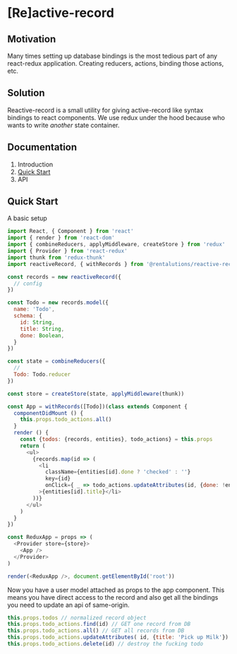 # [Re]active-record

## Motivation
Many times setting up database bindings is the most tedious part of any react-redux application. Creating reducers, actions, binding those actions, etc.

## Solution
Reactive-record is a small utility for giving active-record like syntax bindings to react components. We use redux under the hood because who wants to write *another* state container.

## Documentation
1. Introduction
1. [Quick Start](#quick-start)
1. API

## Quick Start
A basic setup

```javascript
import React, { Component } from 'react'
import { render } from 'react-dom'
import { combineReducers, applyMiddleware, createStore } from 'redux'
import { Provider } from 'react-redux'
import thunk from 'redux-thunk'
import reactiveRecord, { withRecords } from '@rentalutions/reactive-record'

const records = new reactiveRecord({
  // config
})

const Todo = new records.model({
  name: 'Todo',
  schema: {
    id: String,
    title: String,
    done: Boolean,
  }
})

const state = combineReducers({
  //
  Todo: Todo.reducer
})

const store = createStore(state, applyMiddleware(thunk))

const App = withRecords([Todo])(class extends Component {
  componentDidMount () {
    this.props.todo_actions.all()
  }
  render () {
    const {todos: {records, entities}, todo_actions} = this.props
    return (
      <ul>
        {records.map(id => (
          <li
            className={entities[id].done ? 'checked' : ''}
            key={id}
            onClick={ _ => todo_actions.updateAttributes(id, {done: !entities[id].done})}
          >{entities[id].title}</li>
        ))}
      </ul>
    )
  }
})

const ReduxApp = props => (
  <Provider store={store}>
    <App />
  </Provider>
)

render(<ReduxApp />, document.getElementById('root'))
```

Now you have a user model attached as props to the app component. This means you
have direct access to the record and also get all the bindings you need to update
an api of same-origin.

```javascript
this.props.todos // normalized record object
this.props.todo_actions.find(id) // GET one record from DB
this.props.todo_actions.all() // GET all records from DB
this.props.todo_actions.updateAttributes( id, {title: 'Pick up Milk'}) // update and save
this.props.todo_actions.delete(id) // destroy the fucking todo
```
